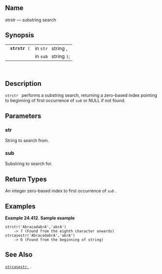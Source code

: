 <div id="fn_strstr" class="refentry">

<div class="titlepage">

</div>

<div class="refnamediv">

## Name

strstr — substring search

</div>

<div class="refsynopsisdiv">

## Synopsis

<div id="fsyn_strstr" class="funcsynopsis">

|                     |                       |
|---------------------|-----------------------|
| ` `**`strstr`**` (` | in `str ` string ,    |
|                     | in `sub ` string `)`; |

<div class="funcprototype-spacer">

 

</div>

</div>

</div>

<div id="desc_strstr" class="refsect1">

## Description

`strstr ` performs a substring search, returning a zero-based index
pointing to beginning of first occurrence of *`sub`* or NULL if not
found.

</div>

<div id="params_strstr" class="refsect1">

## Parameters

<div id="id112574" class="refsect2">

### str

String to search from.

</div>

<div id="id112577" class="refsect2">

### sub

Substring to search for.

</div>

</div>

<div id="ret_strstr" class="refsect1">

## Return Types

An <span class="type">integer </span> zero-based index to first
occurrence of *`sub`* .

</div>

<div id="examples_strstr" class="refsect1">

## Examples

<div id="ex_strstr_01" class="example">

**Example 24.412. Sample example**

<div class="example-contents">

``` screen
strstr('AbracadabrA','abrA')
    -> 7 (Found from the eighth character onwards)
strcasestr('AbracadabrA','abrA')
    -> 0 (Found from the beginning of string)
```

</div>

</div>

  

</div>

<div id="seealso_strstr" class="refsect1">

## See Also

<a href="fn_strcasestr.html" class="link" title="strcasestr"><code
class="function">strcasestr </code></a> .

</div>

</div>
